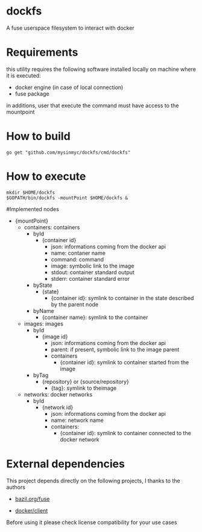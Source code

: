 # dockfs

A fuse userspace filesystem to interact with docker



# Requirements

this utility requires the following software installed locally on machine where it is executed:
* docker engine (in case of local connection)
* fuse package

in additions, user that execute the command must have access to the mountpoint



# How to build

```
go get "github.com/mysinmyc/dockfs/cmd/dockfs"
```



# How to execute

```
mkdir $HOME/dockfs
$GOPATH/bin/dockfs -mountPoint $HOME/dockfs &
```



#Implemented nodes

* {mountPoint}
  * containers: containers	
    * byId	
      * {container id}
        * json:	informations coming from the docker api
        * name:	contaner name
        * command: command
        * image: symbolic link to the image
        * stdout: container standard output
        * stderr: container standard error
    * byState
      * {state}
        * {container id}: symlink to container in the state described by the parent node
    * byName
      * {container name}: symlink to the container
  * images: images
    * byId
      * {image id}
        * json:	informations coming from the docker api
        * parent: if present, symbolic link to the image parent
        * containers
          * {container id}: symlink to container started from the image
    * byTag
      * {repository} or {source/repository}
        * {tag}: symlink to theimage 
  * networks: docker networks
    * byId
      * {network id}
        * json: informations coming from the docker api
        * name: network name
        * containers: 
          * {container id}: symlink to container connected to the docker network
	
# External dependencies

This project depends directly on the following projects, I thanks to the authors

* [bazil.org/fuse](https://github.com/bazil/fuse)

* [docker/client](https://github.com/docker/docker/tree/master/client)

Before using it please check license compatibility for your use cases


